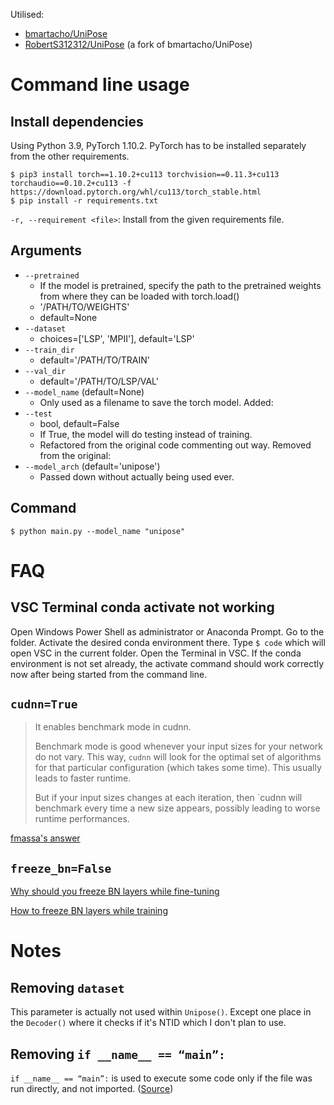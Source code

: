 Utilised:
- [bmartacho/UniPose](https://github.com/bmartacho/UniPose)
- [RobertS312312/UniPose](https://github.com/RobertS312312/UniPose) (a fork of bmartacho/UniPose)

# Command line usage

## Install dependencies

Using Python 3.9, PyTorch 1.10.2.
PyTorch has to be installed separately from the other requirements.
```
$ pip3 install torch==1.10.2+cu113 torchvision==0.11.3+cu113 torchaudio==0.10.2+cu113 -f https://download.pytorch.org/whl/cu113/torch_stable.html
$ pip install -r requirements.txt
```

`-r, --requirement <file>`:
Install from the given requirements file.

## Arguments

- `--pretrained`
    * If the model is pretrained, specify the path to the pretrained weights from where they can be loaded with torch.load()
    * '/PATH/TO/WEIGHTS'
    * default=None
- `--dataset`
    * choices=['LSP', 'MPII'], default='LSP'
- `--train_dir`
    * default='/PATH/TO/TRAIN'
- `--val_dir`
    * default='/PATH/TO/LSP/VAL'
- `--model_name` (default=None)
    * Only used as a filename to save the torch model.
Added:
- `--test`
    * bool, default=False
    * If True, the model will do testing instead of training.
    * Refactored from the original code commenting out way.
Removed from the original:
- `--model_arch` (default='unipose')
    * Passed down without actually being used ever.

## Command

```
$ python main.py --model_name "unipose"
```

# FAQ

## VSC Terminal conda activate not working

Open Windows Power Shell as administrator or Anaconda Prompt.
Go to the folder.
Activate the desired conda environment there.
Type `$ code` which will open VSC in the current folder.
Open the Terminal in VSC.
If the conda environment is not set already, the activate command should work correctly now after being started from the command line.

## `cudnn=True`

> It enables benchmark mode in cudnn.
>
> Benchmark mode is good whenever your input sizes for your network do not vary. This way, `cudnn` will look for the optimal set of algorithms for that particular configuration (which takes some time). This usually leads to faster runtime.
>
> But if your input sizes changes at each iteration, then `cudnn will benchmark every time a new size appears, possibly leading to worse runtime performances.

[fmassa's answer](https://discuss.pytorch.org/t/what-does-torch-backends-cudnn-benchmark-do/5936/2)

## `freeze_bn=False`

[Why should you freeze BN layers while fine-tuning](https://stackoverflow.com/questions/63016740/why-its-necessary-to-frozen-all-inner-state-of-a-batch-normalization-layer-when)

[How to freeze BN layers while training](https://discuss.pytorch.org/t/how-to-freeze-bn-layers-while-training-the-rest-of-network-mean-and-var-wont-freeze/89736/11)

# Notes

## Removing `dataset`

This parameter is actually not used within `Unipose()`.
Except one place in the `Decoder()` where it checks if it's NTID which I don't plan to use.

## Removing `if __name__ == “main”:`

`if __name__ == “main”:` is used to execute some code only if the file was run directly, and not imported. ([Source](https://www.geeksforgeeks.org/what-does-the-if-__name__-__main__-do/))